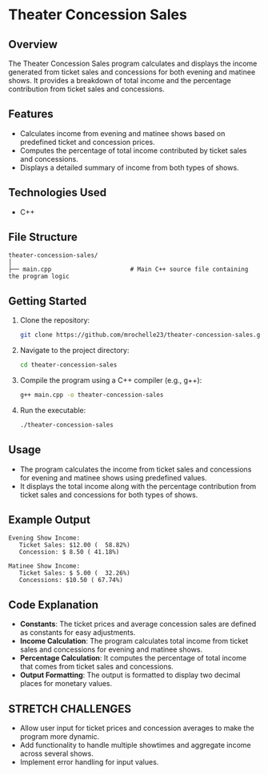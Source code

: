 # Theater Concession Sales

## Overview

The Theater Concession Sales program calculates and displays the income generated from ticket sales and concessions for both evening and matinee shows. It provides a breakdown of total income and the percentage contribution from ticket sales and concessions.

## Features

- Calculates income from evening and matinee shows based on predefined ticket and concession prices.
- Computes the percentage of total income contributed by ticket sales and concessions.
- Displays a detailed summary of income from both types of shows.

## Technologies Used

- C++

## File Structure

```
theater-concession-sales/
│
├── main.cpp                      # Main C++ source file containing the program logic
```

## Getting Started

1. Clone the repository:
   ```bash
   git clone https://github.com/mrochelle23/theater-concession-sales.git
   ```
2. Navigate to the project directory:
   ```bash
   cd theater-concession-sales
   ```
3. Compile the program using a C++ compiler (e.g., g++):
   ```bash
   g++ main.cpp -o theater-concession-sales
   ```

4. Run the executable:
   ```bash
   ./theater-concession-sales
   ```

## Usage

- The program calculates the income from ticket sales and concessions for evening and matinee shows using predefined values.
- It displays the total income along with the percentage contribution from ticket sales and concessions for both types of shows.

## Example Output

```
Evening Show Income:
   Ticket Sales: $12.00 (  58.82%)
   Concession: $ 8.50 ( 41.18%)

Matinee Show Income:
   Ticket Sales: $ 5.00 (  32.26%)
   Concessions: $10.50 ( 67.74%)
```

## Code Explanation

- **Constants**: The ticket prices and average concession sales are defined as constants for easy adjustments.
- **Income Calculation**: The program calculates total income from ticket sales and concessions for evening and matinee shows.
- **Percentage Calculation**: It computes the percentage of total income that comes from ticket sales and concessions.
- **Output Formatting**: The output is formatted to display two decimal places for monetary values.

## STRETCH CHALLENGES

- Allow user input for ticket prices and concession averages to make the program more dynamic.
- Add functionality to handle multiple showtimes and aggregate income across several shows.
- Implement error handling for input values.

